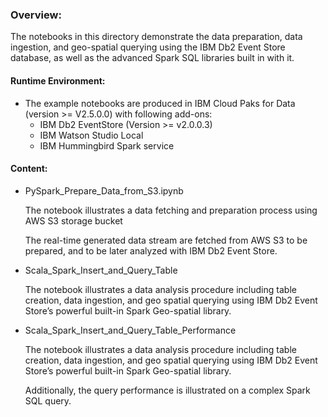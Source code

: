 ### Overview:

The notebooks in this directory demonstrate the data preparation, data ingestion, and geo-spatial querying using the IBM Db2 Event Store database, as well as the advanced Spark SQL libraries built in with it.



#### Runtime Environment:

- The example notebooks are produced in IBM Cloud Paks for Data (version >= V2.5.0.0) with following add-ons:
   - IBM Db2 EventStore (Version >= v2.0.0.3)
   - IBM Watson Studio Local
   - IBM Hummingbird Spark service

#### Content:

- PySpark_Prepare_Data_from_S3.ipynb

   The notebook illustrates a data fetching and preparation process using AWS S3 storage bucket

   The real-time generated data stream are fetched from AWS S3 to be prepared, and to be later analyzed with IBM Db2 Event Store.

- Scala_Spark_Insert_and_Query_Table

   The notebook illustrates a data analysis procedure including table creation, data ingestion, and geo spatial querying using IBM Db2 Event Store’s powerful built-in Spark Geo-spatial library.

- Scala_Spark_Insert_and_Query_Table_Performance

   The notebook illustrates a data analysis procedure including table creation, data ingestion, and geo spatial querying using IBM Db2 Event Store’s powerful built-in Spark Geo-spatial library.

   Additionally, the query performance is illustrated on a complex Spark SQL query.

